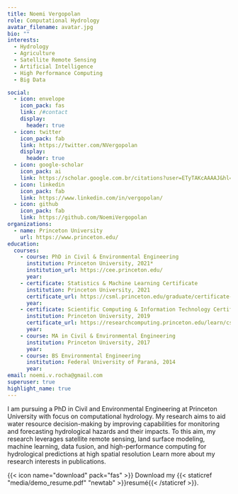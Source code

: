 ```yaml
---
title: Noemi Vergopolan
role: Computational Hydrology
avatar_filename: avatar.jpg
bio: ""
interests:
  - Hydrology
  - Agriculture
  - Satellite Remote Sensing
  - Artificial Intelligence
  - High Performance Computing
  - Big Data

social:
  - icon: envelope
    icon_pack: fas
    link: /#contact
    display:
      header: true
  - icon: twitter
    icon_pack: fab
    link: https://twitter.com/NVergopolan
    display:
      header: true
  - icon: google-scholar
    icon_pack: ai
    link: https://scholar.google.com.br/citations?user=ETyTAKcAAAAJ&hl=en
  - icon: linkedin
    icon_pack: fab
    link: https://www.linkedin.com/in/vergopolan/
  - icon: github
    icon_pack: fab
    link: https://github.com/NoemiVergopolan
organizations:
  - name: Princeton University
    url: https://www.princeton.edu/
education:
  courses:
    - course: PhD in Civil & Environmental Engineering
      institution: Princeton University, 2021*
      institution_url: https://cee.princeton.edu/
      year: 
    - certificate: Statistics & Machine Learning Certificate
      institution: Princeton University, 2021
      certificate_url: https://csml.princeton.edu/graduate/certificate-program
      year: 
    - certificate: Scientific Computing & Information Technology Certificate
      institution: Princeton University, 2019
      certificate_url: https://researchcomputing.princeton.edu/learn/cse-graduate-certificate
      year: 
    - course: MA in Civil & Environmental Engineering
      institution: Princeton University, 2017
      year: 
    - course: BS Environmental Engineering
      institution: Federal University of Paraná, 2014
      year: 
email: noemi.v.rocha@gmail.com
superuser: true
highlight_name: true
---
```

I am pursuing a PhD in Civil and Environmental Engineering at Princeton University with focus on computational hydrology. My research aims to aid water resource decision-making by improving capabilities for monitoring and forecasting hydrological hazards and their impacts. To this aim, my research leverages satellite remote sensing, land surface modeling, machine learning, data fusion, and high-performance computing for hydrological predictions at high spatial resolution Learn more about my research interests in publications.

{{< icon name="download" pack="fas" >}} Download my {{< staticref "media/demo_resume.pdf" "newtab" >}}resumé{{< /staticref >}}.
